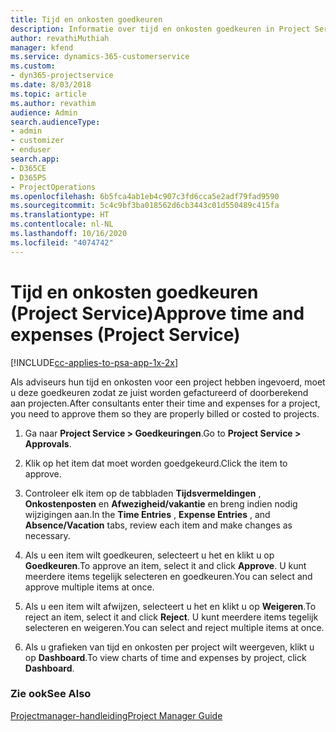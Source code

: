 ```yaml
---
title: Tijd en onkosten goedkeuren
description: Informatie over tijd en onkosten goedkeuren in Project Service
author: revathiMuthiah
manager: kfend
ms.service: dynamics-365-customerservice
ms.custom:
- dyn365-projectservice
ms.date: 8/03/2018
ms.topic: article
ms.author: revathim
audience: Admin
search.audienceType:
- admin
- customizer
- enduser
search.app:
- D365CE
- D365PS
- ProjectOperations
ms.openlocfilehash: 6b5fca4ab1eb4c907c3fd6cca5e2adf79fad9590
ms.sourcegitcommit: 5c4c9bf3ba018562d6cb3443c01d550489c415fa
ms.translationtype: HT
ms.contentlocale: nl-NL
ms.lasthandoff: 10/16/2020
ms.locfileid: "4074742"
---
```

# <a name="approve-time-and-expenses-project-service"></a><span data-ttu-id="c220d-103">Tijd en onkosten goedkeuren (Project Service)</span><span class="sxs-lookup"><span data-stu-id="c220d-103">Approve time and expenses (Project Service)</span></span>

[!INCLUDE[cc-applies-to-psa-app-1x-2x](../includes/cc-applies-to-psa-app-1x-2x.md)]

<span data-ttu-id="c220d-104">Als adviseurs hun tijd en onkosten voor een project hebben ingevoerd, moet u deze goedkeuren zodat ze juist worden gefactureerd of doorberekend aan projecten.</span><span class="sxs-lookup"><span data-stu-id="c220d-104">After consultants enter their time and expenses for a project, you need to approve them so they are properly billed or costed to projects.</span></span>  
  
1.  <span data-ttu-id="c220d-105">Ga naar **Project Service > Goedkeuringen**.</span><span class="sxs-lookup"><span data-stu-id="c220d-105">Go to **Project Service > Approvals**.</span></span>  
  
2.  <span data-ttu-id="c220d-106">Klik op het item dat moet worden goedgekeurd.</span><span class="sxs-lookup"><span data-stu-id="c220d-106">Click the item to approve.</span></span>  
  
3.  <span data-ttu-id="c220d-107">Controleer elk item op de tabbladen **Tijdsvermeldingen** , **Onkostenposten** en **Afwezigheid/vakantie** en breng indien nodig wijzigingen aan.</span><span class="sxs-lookup"><span data-stu-id="c220d-107">In the **Time Entries** , **Expense Entries** , and **Absence/Vacation** tabs, review each item and make changes as necessary.</span></span>  
  
4.  <span data-ttu-id="c220d-108">Als u een item wilt goedkeuren, selecteert u het en klikt u op **Goedkeuren**.</span><span class="sxs-lookup"><span data-stu-id="c220d-108">To approve an item, select it and click **Approve**.</span></span> <span data-ttu-id="c220d-109">U kunt meerdere items tegelijk selecteren en goedkeuren.</span><span class="sxs-lookup"><span data-stu-id="c220d-109">You can select and approve multiple items at once.</span></span>  
  
5.  <span data-ttu-id="c220d-110">Als u een item wilt afwijzen, selecteert u het en klikt u op **Weigeren**.</span><span class="sxs-lookup"><span data-stu-id="c220d-110">To reject an item, select it and click **Reject**.</span></span> <span data-ttu-id="c220d-111">U kunt meerdere items tegelijk selecteren en weigeren.</span><span class="sxs-lookup"><span data-stu-id="c220d-111">You can select and reject multiple items at once.</span></span>  
  
6.  <span data-ttu-id="c220d-112">Als u grafieken van tijd en onkosten per project wilt weergeven, klikt u op **Dashboard**.</span><span class="sxs-lookup"><span data-stu-id="c220d-112">To view charts of time and expenses by project, click **Dashboard**.</span></span>  
  
### <a name="see-also"></a><span data-ttu-id="c220d-113">Zie ook</span><span class="sxs-lookup"><span data-stu-id="c220d-113">See Also</span></span>  
 [<span data-ttu-id="c220d-114">Projectmanager-handleiding</span><span class="sxs-lookup"><span data-stu-id="c220d-114">Project Manager Guide</span></span>](../psa/project-manager-guide.md)
